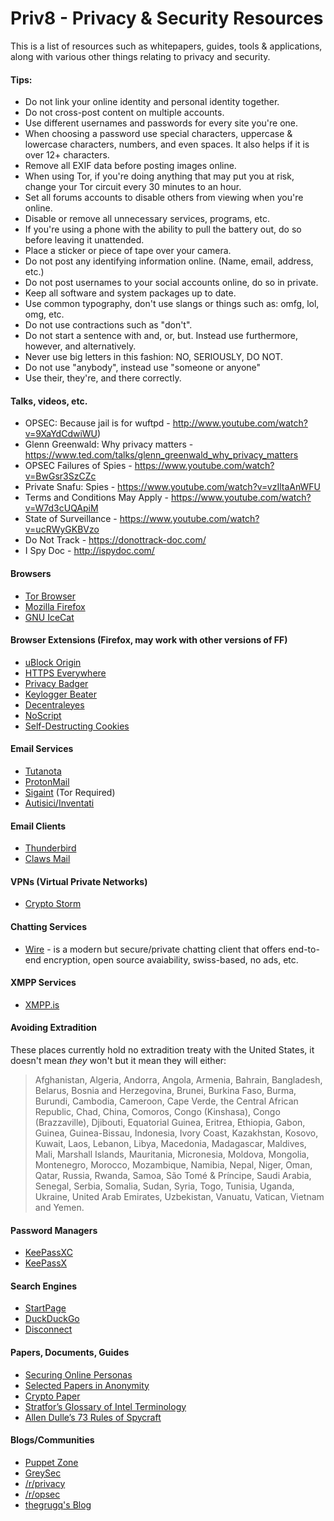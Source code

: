 # Priv8 - Privacy & Security Resources
This is a list of resources such as whitepapers, guides, tools & applications, along with various other things relating to privacy and security.

#### Tips:
* Do not link your online identity and personal identity together.
* Do not cross-post content on multiple accounts.
* Use different usernames and passwords for every site you're one.
* When choosing a password use special characters, uppercase & lowercase characters, numbers, and even spaces. It also helps if it is over 12+ characters.
* Remove all EXIF data before posting images online.
* When using Tor, if you're doing anything that may put you at risk, change your Tor circuit every 30 minutes to an hour.
* Set all forums accounts to disable others from viewing when you're online.
* Disable or remove all unnecessary services, programs, etc.
* If you're using a phone with the ability to pull the battery out, do so before leaving it unattended.
* Place a sticker or piece of tape over your camera.
* Do not post any identifying information online. (Name, email, address, etc.)
* Do not post usernames to your social accounts online, do so in private.
* Keep all software and system packages up to date.
* Use common typography, don't use slangs or things such as: omfg, lol, omg, etc.
* Do not use contractions such as "don't".
* Do not start a sentence with and, or, but. Instead use furthermore, however, and alternatively. 
* Never use big letters in this fashion: NO, SERIOUSLY, DO NOT.
* Do not use "anybody", instead use "someone or anyone"
* Use their, they're, and there correctly.

#### Talks, videos, etc.
* OPSEC: Because jail is for wuftpd - http://www.youtube.com/watch?v=9XaYdCdwiWU)
* Glenn Greenwald: Why privacy matters - https://www.ted.com/talks/glenn_greenwald_why_privacy_matters
* OPSEC Failures of Spies - https://www.youtube.com/watch?v=BwGsr3SzCZc
* Private Snafu: Spies - https://www.youtube.com/watch?v=vzIltaAnWFU
* Terms and Conditions May Apply - https://www.youtube.com/watch?v=W7d3cUQApiM
* State of Surveillance - https://www.youtube.com/watch?v=ucRWyGKBVzo
* Do Not Track - https://donottrack-doc.com/
* I Spy Doc - http://ispydoc.com/

#### Browsers
* [Tor Browser](https://www.torproject.org/)
* [Mozilla Firefox](https://www.mozilla.org/en-US/)
* [GNU IceCat](https://www.gnu.org/software/gnuzilla/)

#### Browser Extensions (Firefox, may work with other versions of FF)
* [uBlock Origin](https://addons.mozilla.org/en-US/firefox/addon/ublock-origin/)
* [HTTPS Everywhere](https://addons.mozilla.org/en-US/firefox/addon/https-everywhere/)
* [Privacy Badger](https://addons.mozilla.org/en-US/firefox/addon/privacy-badger17/)
* [Keylogger Beater](https://addons.mozilla.org/en-US/firefox/addon/keylogger-beater/)
* [Decentraleyes](https://addons.mozilla.org/en-US/firefox/addon/decentraleyes/)
* [NoScript](https://addons.mozilla.org/en-US/firefox/addon/noscript/)
* [Self-Destructing Cookies](https://addons.mozilla.org/en-US/firefox/addon/self-destructing-cookies/)

#### Email Services
* [Tutanota](https://tutanota.com/)
* [ProtonMail](https://protonmail.com/)
* [Sigaint](http://sigaintevyh2rzvw.onion/) (Tor Required)
* [Autisici/Inventati](https://www.autistici.org/)

#### Email Clients
* [Thunderbird](https://www.mozilla.org/en-US/thunderbird/)
* [Claws Mail](http://www.claws-mail.org/)

#### VPNs (Virtual Private Networks)
* [Crypto Storm](https://cryptostorm.is/)

#### Chatting Services
* [Wire](https://wire.com) - is a modern but secure/private chatting client that offers end-to-end encryption, open source avaiability, swiss-based, no ads, etc.

#### XMPP Services
* [XMPP.is](https://xmpp.is)

#### Avoiding Extradition 
These places currently hold no extradition treaty with the United States, it doesn't mean _they_ won't but it mean they will either:
> Afghanistan, Algeria, Andorra, Angola, Armenia, Bahrain, Bangladesh, Belarus, Bosnia and
> Herzegovina, Brunei, Burkina Faso, Burma, Burundi, Cambodia, Cameroon, Cape Verde, the Central
> African Republic, Chad, China, Comoros, Congo (Kinshasa), Congo (Brazzaville), Djibouti, Equatorial
> Guinea, Eritrea, Ethiopia, Gabon, Guinea, Guinea-Bissau, Indonesia, Ivory Coast, Kazakhstan,
> Kosovo, Kuwait, Laos, Lebanon, Libya, Macedonia, Madagascar, Maldives, Mali, Marshall Islands,
> Mauritania, Micronesia, Moldova, Mongolia, Montenegro, Morocco, Mozambique, Namibia, Nepal,
> Niger, Oman, Qatar, Russia, Rwanda, Samoa, São Tomé & Príncipe, Saudi Arabia, Senegal, Serbia,
> Somalia, Sudan, Syria, Togo, Tunisia, Uganda, Ukraine, United Arab Emirates, Uzbekistan, Vanuatu,
> Vatican, Vietnam and Yemen.

#### Password Managers
* [KeePassXC](https://keepassxc.org/)
* [KeePassX](https://www.keepassx.org/)

#### Search Engines
* [StartPage](https://www.startpage.com/)
* [DuckDuckGo](https://duckduckgo.com/)
* [Disconnect](https://search.disconnect.me/)

#### Papers, Documents, Guides
* [Securing Online Personas](http://puppet.zone/files/SecuringOnlinePersonas.pdf)
* [Selected Papers in Anonymity](https://www.freehaven.net/anonbib/)
* [Crypto Paper](https://cryptoseb.pw/paper.html)
* [Stratfor’s Glossary of Intel Terminology](https://wikileaks.org/IMG/pdf/The_Stratfor_Glossary_of_Useful_Baffling_and_Strange_Intelligence_Terms.pdf)
* [Allen Dulle’s 73 Rules of Spycraft](https://grugq.github.io/resources/Dulles%20on%20Tradecraft.pdf)

#### Blogs/Communities
* [Puppet Zone](http://puppet.zone/)
* [GreySec](https://greysec.net/)
* [/r/privacy](https://www.reddit.com/r/privacy/)
* [/r/opsec](https://www.reddit.com/r/opsec/)
* [thegrugq's Blog](https://grugq.github.io/)
